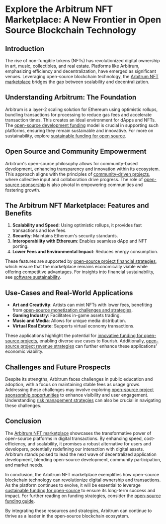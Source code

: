 # Explore the Arbitrum NFT Marketplace: A New Frontier in Open Source Blockchain Technology

## Introduction

The rise of non-fungible tokens (NFTs) has revolutionized digital ownership in art, music, collectibles, and real estate. Platforms like Arbitrum, emphasizing efficiency and decentralization, have emerged as significant venues. Leveraging open-source blockchain technology, the [Arbitrum NFT marketplace](https://arbitrum.io/) bridges the gap between scalability and decentralization.

## Understanding Arbitrum: The Foundation

Arbitrum is a layer-2 scaling solution for Ethereum using optimistic rollups, bundling transactions for processing to reduce gas fees and accelerate transaction times. This creates an ideal environment for dApps and NFTs. The [open-source development funding](https://www.license-token.com/wiki/open-source-development-funding) model is crucial in supporting such platforms, ensuring they remain sustainable and innovative. For more on sustainability, explore [sustainable funding for open source](https://www.license-token.com/wiki/sustainable-funding-for-open-source).

## Open Source and Community Empowerment

Arbitrum's open-source philosophy allows for community-based development, enhancing transparency and innovation within its ecosystem. This approach aligns with the principles of [community-driven projects](https://www.license-token.com/wiki/community-driven-projects), where collective input and collaboration drive progress. The role of [open-source sponsorship](https://www.license-token.com/wiki/open-source-sponsorship) is also pivotal in empowering communities and fostering growth.

## The Arbitrum NFT Marketplace: Features and Benefits

1. **Scalability and Speed**: Using optimistic rollups, it provides fast transactions and low fees.
2. **Security**: Maintains Ethereum's security standards.
3. **Interoperability with Ethereum**: Enables seamless dApp and NFT porting.
4. **Lower Fees and Environmental Impact**: Reduces energy consumption.

These features are supported by [open-source project financial strategies](https://www.license-token.com/wiki/open-source-project-financial-strategies), which ensure that the marketplace remains economically viable while offering competitive advantages. For insights into financial sustainability, see [software sustainability](https://www.license-token.com/wiki/software-sustainability).

## Use-Cases and Real-World Applications

- **Art and Creativity**: Artists can mint NFTs with lower fees, benefiting from [open-source monetization challenges and strategies](https://www.license-token.com/wiki/open-source-monetization-challenges-and-strategies).
- **Gaming Industry**: Facilitates in-game assets trading.
- **Music and Media**: Allows for unique media distribution.
- **Virtual Real Estate**: Supports virtual economy transactions.

These applications highlight the potential for [innovative funding for open-source projects](https://www.license-token.com/wiki/innovative-funding-for-open-source-projects), enabling diverse use cases to flourish. Additionally, [open-source project revenue strategies](https://www.license-token.com/wiki/open-source-project-revenue-strategies) can further enhance these applications' economic viability.

## Challenges and Future Prospects

Despite its strengths, Arbitrum faces challenges in public education and adoption, with a focus on maintaining stable fees as usage grows. Addressing these challenges may involve exploring [open-source project sponsorship opportunities](https://www.license-token.com/wiki/open-source-project-sponsorship-opportunities) to enhance visibility and user engagement. Understanding [risk management strategies](https://www.license-token.com/wiki/risk-management-strategies) can also be crucial in navigating these challenges.

## Conclusion

The [Arbitrum NFT marketplace](https://arbitrum.io/) showcases the transformative power of open-source platforms in digital transactions. By enhancing speed, cost-efficiency, and scalability, it promises a robust alternative for users and developers, potentially redefining our interaction with digital assets. Arbitrum stands poised to lead the next wave of decentralized application development, blending open-source development, community participation, and market needs.

In conclusion, the Arbitrum NFT marketplace exemplifies how open-source blockchain technology can revolutionize digital ownership and transactions. As the platform continues to evolve, it will be essential to leverage [sustainable funding for open-source](https://www.license-token.com/wiki/sustainable-funding-for-open-source) to ensure its long-term success and impact. For further reading on funding strategies, consider the [open-source funding guide](https://www.license-token.com/wiki/open-source-funding-guide).

By integrating these resources and strategies, Arbitrum can continue to thrive as a leader in the open-source blockchain ecosystem.